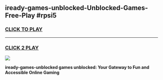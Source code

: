 
## iready-games-unblocked-Unblocked-Games-Free-Play #rpsi5
<h3>
<a href="https://us.freeplayer.one?title=iready-games-unblocked&ref=9M">CLICK TO PLAY</a></h3>
<hr>

<h3>
<a href="https://us.freeplayer.one?title=iready-games-unblocked&ref=9M">CLICK 2 PLAY</a>
  
</h3>

<a href="https://us.freeplayer.one?title=iready-games-unblocked&ref=9M"><img src="https://clearcache.store/games.png"></a>


**iready-games-unblocked games unblocked: Your Gateway to Fun and Accessible Online Gaming**
